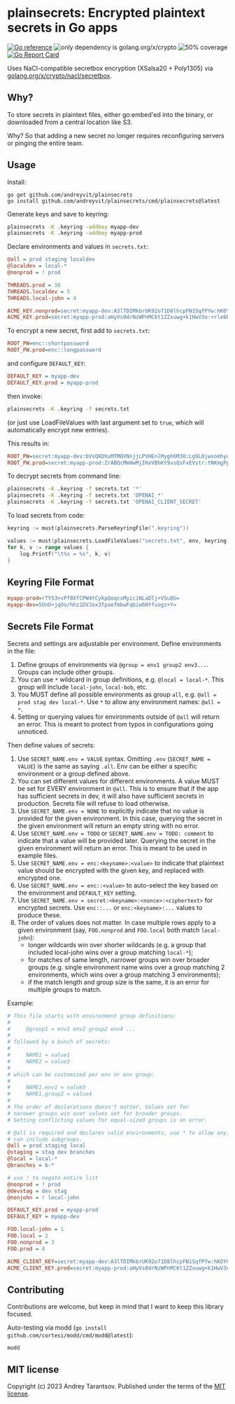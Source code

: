 plainsecrets: Encrypted plaintext secrets in Go apps
====================================================

[![Go reference](https://pkg.go.dev/badge/github.com/andreyvit/plainsecrets.svg)](https://pkg.go.dev/github.com/andreyvit/plainsecrets) ![only dependency is golang.org/x/crypto](https://img.shields.io/badge/only%20dependency-golang.org%2Fx%2Fcrypto-green) ![50% coverage](https://img.shields.io/badge/coverage-50%25-yellow) [![Go Report Card](https://goreportcard.com/badge/github.com/andreyvit/plainsecrets)](https://goreportcard.com/report/github.com/andreyvit/plainsecrets)

Uses NaCl-compatible secretbox encryption (XSalsa20 + Poly1305) via [golang.org/x/crypto/nacl/secretbox](https://pkg.go.dev/golang.org/x/crypto/nacl/secretbox).


Why?
----

To store secrets in plaintext files, either go:embed'ed into the binary, or downloaded from a central location like S3.

Why? So that adding a new secret no longer requires reconfiguring servers or pinging the entire team.


Usage
-----

Install:

    go get github.com/andreyvit/plainsecrets
    go install github.com/andreyvit/plainsecrets/cmd/plainsecrets@latest

Generate keys and save to keyring:

```sh
plainsecrets -K .keyring -addkey myapp-dev
plainsecrets -K .keyring -addkey myapp-prod
```

Declare environments and values in `secrets.txt`:

```ini
@all = prod staging localdev
@localdev = local-*
@nonprod = ! prod

THREADS.prod = 10
THREADS.localdev = 5
THREADS.local-john = 4

ACME_KEY.nonprod=secret:myapp-dev:A3lTDIMkbrUK92o71D8lhcpFN1SqfPYw:hKOYGyNQ8nAZ8caTD4Zng4EXDPZ61rlpzTjY
ACME_KEY.prod=secret:myapp-prod:aHyVs0drNzWPnMC6t1ZZxuwg+k1HwV3o:+rle6B2otsa9gXvJ5yr/CaV+1w==
````

To encrypt a new secret, first add to `secrets.txt`:

```ini
ROOT_PW=enc::shortpassword
ROOT_PW.prod=enc::longpassword
```

and configure `DEFAULT_KEY`:

```ini
DEFAULT_KEY = myapp-dev
DEFAULT_KEY.prod = myapp-prod
```

then invoke:

```sh
plainsecrets -K .keyring -f secrets.txt
```

(or just use LoadFileValues with last argument set to `true`, which will automatically encrypt new entries).

This results in:

```ini
ROOT_PW=secret:myapp-dev:bVsQKDhuMTMQVNnjjLPVHEnlMygh6M3O:Lg9L0jwxomhyqXPHGomZLg5O2KUZsRt240esWXM=
ROOT_PW.prod=secret:myapp-prod:ZrABQcMmHwMjIKeVBhKt9vsQsFxEVstr:tNKmgPptQjSDwWaBNidW0Q0+R+rIMuElyCKrAQ==
````

To decrypt secrets from command line:

```sh
plainsecrets -K .keyring -f secrets.txt '*'
plainsecrets -K .keyring -f secrets.txt 'OPENAI_*'
plainsecrets -K .keyring -f secrets.txt 'OPENAI_CLIENT_SECRET'
```

To load secrets from code:

```go
keyring := must(plainsecrets.ParseKeyringFile(".keyring"))

values := must(plainsecrets.LoadFileValues("secrets.txt", env, keyring))
for k, v := range values {
    log.Printf("\t%s = %s", k, v)
}
```


Keyring File Format
-------------------

```ini
myapp-prod=rTYS3+vPf0XfCPW4tCykpQoqcxMyiciNLaDlj+VSuQU=
myapp-dev=5OnO+jqOo/hhz1DVJox3TpaefmbwFqbiw6HYfuogz+Y=
```


Secrets File Format
-------------------

Secrets and settings are adjustable per environment. Define environments in the file:

1. Define groups of environments via `@group = env1 group2 env3...`. Groups can include other groups.
2. You can use `*` wildcard in group definitions, e.g. `@local = local-*`. This group will include `local-john`, `local-bob`, etc.
3. You MUST define all possible environments as group `all`, e.g. `@all = prod stag dev local-*`. Use `*` to allow any environment names: `@all = *`.
4. Setting or querying values for environments outside of `@all` will return an error. This is meant to protect from typos in configurations going unnoticed.

Then define values of secrets:

1. Use `SECRET_NAME.env = VALUE` syntax. Omitting `.env` (`SECRET_NAME = VALUE`) is the same as saying `.all`. Env can be either a specific environment or a group defined above.
2. You can set different values for different environments. A value MUST be set for EVERY environment in `@all`. This is to ensure that if the app has sufficient secrets in dev, it will also have sufficient secrets in production. Secrets file will refuse to load otherwise.
3. Use `SECRET_NAME.env = NONE` to explicitly indicate that no value is provided for the given environment. In this case, querying the secret in the given environment will return an empty string with no error.
4. Use `SECRET_NAME.env = TODO` or `SECRET_NAME.env = TODO: comment` to indicate that a value will be provided later. Querying the secret in the given environment will return an error. This is meant to be used in example files.
5. Use `SECRET_NAME.env = enc:<keyname>:<value>` to indicate that plaintext value should be encrypted with the given key, and replaced with encrypted one.
6. Use `SECRET_NAME.env = enc::<value>` to auto-select the key based on the environment and `DEFAULT_KEY` setting.
7. Use `SECRET_NAME.env = secret:<keyname>:<nonce>:<ciphertext>` for encrypted secrets. Use `enc::...` or `enc:<keyname>:...` values to produce these.
8. The order of values does not matter. In case multiple rows apply to a given environment (say, `FOO.nonprod` and `FOO.local` both match `local-john`):
    - longer wildcards win over shorter wildcards (e.g. a group that included local-john wins over a group matching `local-*`);
    - for matches of same length, narrower groups win over broader groups (e.g. single environment name wins over a group matching 2 environments, which wins over a group matching 3 environments);
    - if the match length and group size is the same, it is an error for multiple groups to match.

Example:

```ini
# This file starts with environment group definitions:
#
#     @group1 = env1 env2 group2 env4 ...
#
# followed by a bunch of secrets:
#
#     NAME1 = value1
#     NAME2 = value2
#
# which can be customized per env or env group:
#
#     NAME1.env1 = value3
#     NAME1.group2 = value4
#
# The order of declarations doesn't matter. Values set for
# narower groups win over values set for broader groups.
# Setting conflicting values for equal-sized groups is an error.

# @all is required and declares valid environments, use * to allow any,
# can include subgroups.
@all = prod staging local
@staging = stag dev branches
@local = local-*
@branches = b-*

# use ! to negate entire list
@nonprod = ! prod
@devstag = dev stag
@nonjohn = ! local-john

DEFAULT_KEY.prod = myapp-prod
DEFAULT_KEY = myapp-dev

FOO.local-john = 1
FOO.local = 2
FOO.nonprod = 3
FOO.prod = 4

ACME_CLIENT_KEY=secret:myapp-dev:A3lTDIMkbrUK92o71D8lhcpFN1SqfPYw:hKOYGyNQ8nAZ8caTD4Zng4EXDPZ61rlpzTjY
ACME_CLIENT_KEY.prod=secret:myapp-prod:aHyVs0drNzWPnMC6t1ZZxuwg+k1HwV3o:+rle6B2otsa9gXvJ5yr/CaV+1w==

````



Contributing
------------

Contributions are welcome, but keep in mind that I want to keep this library focused.

Auto-testing via modd (`go install github.com/cortesi/modd/cmd/modd@latest`):

    modd


MIT license
-----------

Copyright (c) 2023 Andrey Tarantsov. Published under the terms of the [MIT license](LICENSE).
